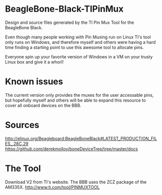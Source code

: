 # BeagleBone-Black-TIPinMux
Design and source files generated by the TI Pin Mux Tool for the BeagleBone Black.

Even though many people working with Pin Muxing run on Linux TI's tool only runs on Windows, and therefore myself and others were having a hard time finding a starting point to use this awesome tool to allocate pins.

Everyone spin up your favorite version of Windows in a VM on your trusty Linux box and give it a whorl!

# Known issues
The current version only provides the muxes for the user accessable pins, but hopefully myself and others will be able to expand this resource to cover all onboard devices on the BBB.

# Sources
http://elinux.org/Beagleboard:BeagleBoneBlack#LATEST_PRODUCTION_FILES_.28C.29
https://github.com/derekmolloy/boneDeviceTree/tree/master/docs

# The Tool
Download V2 from TI's website. The BBB uses the ZCZ package of the AM335X.
http://www.ti.com/tool/PINMUXTOOL
